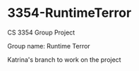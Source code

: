 # 3354-RuntimeTerror
CS 3354 Group Project

Group name: Runtime Terror

Katrina's branch to work on the project
